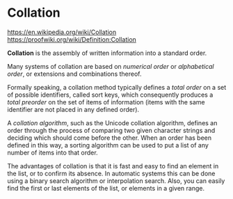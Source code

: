 # Collation

https://en.wikipedia.org/wiki/Collation
https://proofwiki.org/wiki/Definition:Collation

**Collation** is the assembly of written information into a standard order.

Many systems of collation are based on *numerical order* or *alphabetical order*, or extensions and combinations thereof.

Formally speaking, a collation method typically defines a *total order* on a set of possible identifiers, called sort keys, which consequently produces a *total preorder* on the set of items of information (items with the same identifier are not placed in any defined order).

A *collation algorithm*, such as the Unicode collation algorithm, defines an order through the process of comparing two given character strings and deciding which should come before the other. When an order has been defined in this way, a sorting algorithm can be used to put a list of any number of items into that order.

The advantages of collation is that it is fast and easy to find an element in the list, or to confirm its absence. In automatic systems this can be done using a binary search algorithm or interpolation search. Also, you can easily find the first or last elements of the list, or elements in a given range.
